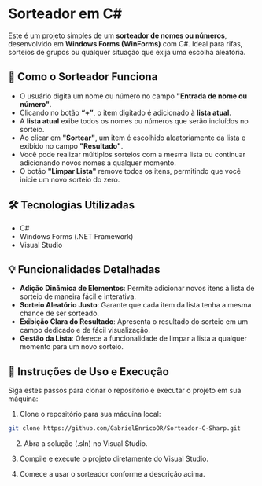 # Sorteador em C#

Este é um projeto simples de um **sorteador de nomes ou números**, desenvolvido em **Windows Forms (WinForms)** com C#. Ideal para rifas, sorteios de grupos ou qualquer situação que exija uma escolha aleatória.


## 🧩 Como o Sorteador Funciona

- O usuário digita um nome ou número no campo **"Entrada de nome ou número"**.
- Clicando no botão **“+”**, o item digitado é adicionado à **lista atual**.
- A **lista atual** exibe todos os nomes ou números que serão incluídos no sorteio.
- Ao clicar em **"Sortear"**, um item é escolhido aleatoriamente da lista e exibido no campo **"Resultado"**.
- Você pode realizar múltiplos sorteios com a mesma lista ou continuar adicionando novos nomes a qualquer momento.
- O botão **"Limpar Lista"** remove todos os itens, permitindo que você inicie um novo sorteio do zero.

## 🛠️ Tecnologias Utilizadas

- C#
- Windows Forms (.NET Framework)
- Visual Studio

## 💡 Funcionalidades Detalhadas

- **Adição Dinâmica de Elementos**: Permite adicionar novos itens à lista de sorteio de maneira fácil e interativa.
- **Sorteio Aleatório Justo**: Garante que cada item da lista tenha a mesma chance de ser sorteado.
- **Exibição Clara do Resultado**: Apresenta o resultado do sorteio em um campo dedicado e de fácil visualização.
- **Gestão da Lista**: Oferece a funcionalidade de limpar a lista a qualquer momento para um novo sorteio.

## 📂 Instruções de Uso e Execução

Siga estes passos para clonar o repositório e executar o projeto em sua máquina:

1. Clone o repositório para sua máquina local:
```bash
git clone https://github.com/GabrielEnricoOR/Sorteador-C-Sharp.git
```
   
2. Abra a solução (.sln) no Visual Studio.

3. Compile e execute o projeto diretamente do Visual Studio.

4. Comece a usar o sorteador conforme a descrição acima.
